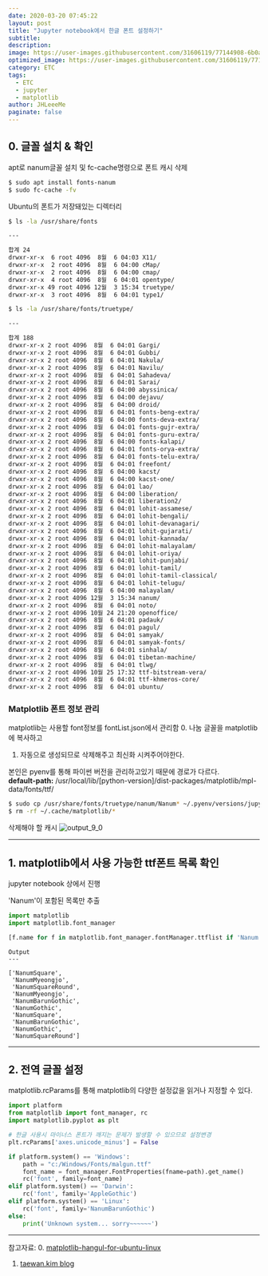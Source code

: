 ```yaml
---
date: 2020-03-20 07:45:22
layout: post
title: "Jupyter notebook에서 한글 폰트 설정하기"
subtitle:
description:
image: https://user-images.githubusercontent.com/31606119/77144908-6b0a5a00-6aca-11ea-8f8e-32eadbfba2ac.png
optimized_image: https://user-images.githubusercontent.com/31606119/77144908-6b0a5a00-6aca-11ea-8f8e-32eadbfba2ac.png
category: ETC
tags:
  - ETC
  - jupyter
  - matplotlib
author: JHLeeeMe
paginate: false
---
```


## 0. 글꼴 설치 & 확인

apt로 nanum글꼴 설치 및 fc-cache명령으로 폰트 캐시 삭제
```bash
$ sudo apt install fonts-nanum
$ sudo fc-cache -fv
```

Ubuntu의 폰트가 저장돼있는 디렉터리
```bash
$ ls -la /usr/share/fonts

---

합계 24
drwxr-xr-x  6 root 4096  8월  6 04:03 X11/
drwxr-xr-x  2 root 4096  8월  6 04:00 cMap/
drwxr-xr-x  2 root 4096  8월  6 04:00 cmap/
drwxr-xr-x  4 root 4096  8월  6 04:01 opentype/
drwxr-xr-x 49 root 4096 12월  3 15:34 truetype/
drwxr-xr-x  3 root 4096  8월  6 04:01 type1/
```




```bash
$ ls -la /usr/share/fonts/truetype/

---

합계 188
drwxr-xr-x 2 root 4096  8월  6 04:01 Gargi/
drwxr-xr-x 2 root 4096  8월  6 04:01 Gubbi/
drwxr-xr-x 2 root 4096  8월  6 04:01 Nakula/
drwxr-xr-x 2 root 4096  8월  6 04:01 Navilu/
drwxr-xr-x 2 root 4096  8월  6 04:01 Sahadeva/
drwxr-xr-x 2 root 4096  8월  6 04:01 Sarai/
drwxr-xr-x 2 root 4096  8월  6 04:00 abyssinica/
drwxr-xr-x 2 root 4096  8월  6 04:00 dejavu/
drwxr-xr-x 2 root 4096  8월  6 04:00 droid/
drwxr-xr-x 2 root 4096  8월  6 04:01 fonts-beng-extra/
drwxr-xr-x 2 root 4096  8월  6 04:00 fonts-deva-extra/
drwxr-xr-x 2 root 4096  8월  6 04:01 fonts-gujr-extra/
drwxr-xr-x 2 root 4096  8월  6 04:01 fonts-guru-extra/
drwxr-xr-x 2 root 4096  8월  6 04:00 fonts-kalapi/
drwxr-xr-x 2 root 4096  8월  6 04:01 fonts-orya-extra/
drwxr-xr-x 2 root 4096  8월  6 04:01 fonts-telu-extra/
drwxr-xr-x 2 root 4096  8월  6 04:01 freefont/
drwxr-xr-x 2 root 4096  8월  6 04:00 kacst/
drwxr-xr-x 2 root 4096  8월  6 04:00 kacst-one/
drwxr-xr-x 2 root 4096  8월  6 04:01 lao/
drwxr-xr-x 2 root 4096  8월  6 04:00 liberation/
drwxr-xr-x 2 root 4096  8월  6 04:01 liberation2/
drwxr-xr-x 2 root 4096  8월  6 04:01 lohit-assamese/
drwxr-xr-x 2 root 4096  8월  6 04:01 lohit-bengali/
drwxr-xr-x 2 root 4096  8월  6 04:01 lohit-devanagari/
drwxr-xr-x 2 root 4096  8월  6 04:01 lohit-gujarati/
drwxr-xr-x 2 root 4096  8월  6 04:01 lohit-kannada/
drwxr-xr-x 2 root 4096  8월  6 04:01 lohit-malayalam/
drwxr-xr-x 2 root 4096  8월  6 04:01 lohit-oriya/
drwxr-xr-x 2 root 4096  8월  6 04:01 lohit-punjabi/
drwxr-xr-x 2 root 4096  8월  6 04:01 lohit-tamil/
drwxr-xr-x 2 root 4096  8월  6 04:01 lohit-tamil-classical/
drwxr-xr-x 2 root 4096  8월  6 04:01 lohit-telugu/
drwxr-xr-x 2 root 4096  8월  6 04:00 malayalam/
drwxr-xr-x 2 root 4096 12월  3 15:34 nanum/
drwxr-xr-x 2 root 4096  8월  6 04:01 noto/
drwxr-xr-x 2 root 4096 10월 24 21:20 openoffice/
drwxr-xr-x 2 root 4096  8월  6 04:01 padauk/
drwxr-xr-x 2 root 4096  8월  6 04:01 pagul/
drwxr-xr-x 2 root 4096  8월  6 04:01 samyak/
drwxr-xr-x 2 root 4096  8월  6 04:01 samyak-fonts/
drwxr-xr-x 2 root 4096  8월  6 04:01 sinhala/
drwxr-xr-x 2 root 4096  8월  6 04:01 tibetan-machine/
drwxr-xr-x 2 root 4096  8월  6 04:01 tlwg/
drwxr-xr-x 2 root 4096 10월 25 17:32 ttf-bitstream-vera/
drwxr-xr-x 2 root 4096  8월  6 04:01 ttf-khmeros-core/
drwxr-xr-x 2 root 4096  8월  6 04:01 ubuntu/
```

### Matplotlib 폰트 정보 관리

matplotlib는 사용할 font정보를 fontList.json에서 관리함
0. 나눔 글꼴을 matplotlib에 복사하고
1. 자동으로 생성되므로 삭제해주고 최신화 시켜주어야한다.

본인은 pyenv를 통해 파이썬 버전을 관리하고있기 때문에 경로가 다르다.  
**default-path:** /usr/local/lib/[python-version]/dist-packages/matplotlib/mpl-data/fonts/ttf/


```bash
$ sudo cp /usr/share/fonts/truetype/nanum/Nanum* ~/.pyenv/versions/jupyter-3.5.2/lib/python3.5/site-packages/matplotlib/mpl-data/fonts/ttf
$ rm -rf ~/.cache/matplotlib/*
```

삭제해야 할 캐시
![output_9_0](https://user-images.githubusercontent.com/31606119/77145869-0e5c6e80-6acd-11ea-8e2f-fd68086f134c.png)



---
## 1. matplotlib에서 사용 가능한 ttf폰트 목록 확인
jupyter notebook 상에서 진행  

'Nanum'이 포함된 목록만 추출
```python
import matplotlib
import matplotlib.font_manager

[f.name for f in matplotlib.font_manager.fontManager.ttflist if 'Nanum' in f.name]
```

```
Output
---

['NanumSquare',
 'NanumMyeongjo',
 'NanumSquareRound',
 'NanumMyeongjo',
 'NanumBarunGothic',
 'NanumGothic',
 'NanumSquare',
 'NanumBarunGothic',
 'NanumGothic',
 'NanumSquareRound']
```
---
## 2. 전역 글꼴 설정
matplotlib.rcParams를 통해 matplotlib의 다양한 설정값을 읽거나 지정할 수 있다.


```python
import platform
from matplotlib import font_manager, rc
import matplotlib.pyplot as plt

# 한글 사용시 마이너스 폰트가 깨지는 문제가 발생할 수 있으므로 설정변경
plt.rcParams['axes.unicode_minus'] = False

if platform.system() == 'Windows':
    path = "c:/Windows/Fonts/malgun.ttf"
    font_name = font_manager.FontProperties(fname=path).get_name()
    rc('font', family=font_name)
elif platform.system() == 'Darwin':
    rc('font', family='AppleGothic')
elif platform.system() == 'Linux':
    rc('font', family='NanumBarunGothic')
else:
    print('Unknown system... sorry~~~~~~')
```

---
참고자료:
0. [matplotlib-hangul-for-ubuntu-linux](https://financedata.github.io/posts/matplotlib-hangul-for-ubuntu-linux.html)
1. [taewan.kim blog](http://taewan.kim/post/matplotlib_hangul/)
